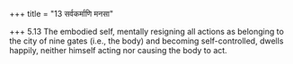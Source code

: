 +++
title = "13 सर्वकर्माणि मनसा"

+++
5.13 The embodied self, mentally resigning all actions as belonging to
the city of nine gates (i.e., the body) and becoming self-controlled,
dwells happily, neither himself acting nor causing the body to act.
